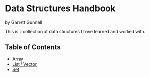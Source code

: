 # Data Structures Handbook

by Garrett Gunnell

This is a collection of data structures I have learned and worked with.

## Table of Contents

* [Array](array.md)
* [List / Vector](list.md)
* [Set](set.md)

